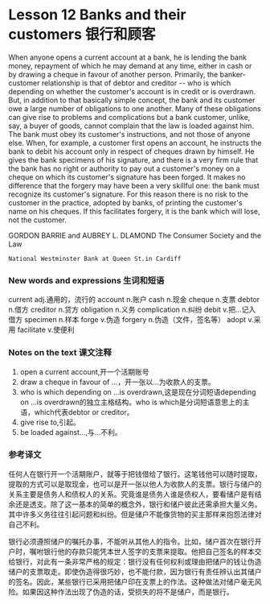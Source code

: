 # Lesson 12 Banks and their customers 银行和顾客
When anyone opens a current account at a bank, he is lending the bank money, repayment of which he may demand at any time, either in cash or by drawing a cheque in favour of another person. Primarily, the banker-customer relationship is that of debtor and creditor -- who is which depending on whether the customer's account is in credit or is overdrawn. But, in addition to that basically simple concept, the bank and its customer owe a large number of obligations to one another. Many of these obligations can give rise to problems and complications but a bank customer, unlike, say, a buyer of goods, cannot complain that the law is loaded against him. The bank must obey its customer's instructions, and not those of anyone else. When, for example, a customer first opens an account, he instructs the bank to debit his account only in respect of cheques drawn by himself. He gives the bank specimens of his signature, and there is a very firm rule that the bank has no right or authority to pay out a customer's money on a cheque on which its customer's signature has been forged. It makes no difference that the forgery may have been a very skillful one: the bank must recognize its customer's signature. For this reason there is no risk to the customer in the practice, adopted by banks, of printing the customer's name on his cheques. If this facilitates forgery, it is the bank which will lose, not the customer.

GORDON BARRIE and AUBREY L. DLAMOND The Consumer Society and the Law
	
	
	National Westminster Bank at Queen St.in Cardiff

### New words and expressions 生词和短语

current adj.通用的，流行的
	account n.账户
	cash n.现金
	cheque n.支票
	debtor n.借方
	creditor n.贷方
	obligation n.义务
	complication n.纠纷
	debit v.把...记入借方
	specimen n.样本
	forge v.伪造
	forgery n.伪造（文件，签名等）
	adopt v.采用
	facilitate v.使便利

### Notes on the text 课文注释

1. open a current account,开一个活期账号
2. draw a cheque in favour of ...，开一张以...为收款人的支票。
3. who is which depending on ...is overdrawn,这是现在分词短语depending on ...is overdrawn的独立主格结构。who is which是分词短语意思上的主语，which代表debtor or creditor。
4. give rise to,引起。
5. be loaded against...,与...不利。

### 参考译文

任何人在银行开一个活期账户，就等于把钱借给了银行。这笔钱他可以随时提取，提取的方式可以是取现金，也可以是开一张以他人为收款人的支票。银行与储户的关系主要是债务人和债权人的关系。究竟谁是债务人谁是债权人，要看储户是有结余还是透支。除了这一基本的简单的概念外，银行和储户彼此还需承担大量义务。其中许多义务往往引起问题和纠纷。但是储户不能像货物的买主那样来抱怨法律对自己不利。

银行必须遵照储户的嘱托办事，不能听从其他人的指令。比如，储户首次在银行开户时，嘱咐银行他的存款只能凭本世人签字的支票来提取。他把自己签名的样本交给银行，对此有一条非常严格的规定：银行没有任何权利或理由把储户的钱让伪造储户的支票取走。即使伪造得很巧妙，也不能付款，因为银行有责任辨认出其储户的签名。因此，某些银行已采用把储户印在支票上的作法。这种做法对储户毫无风险。如果因这种作法出现了伪造的话，受损失的将不是储户，而是银行。

